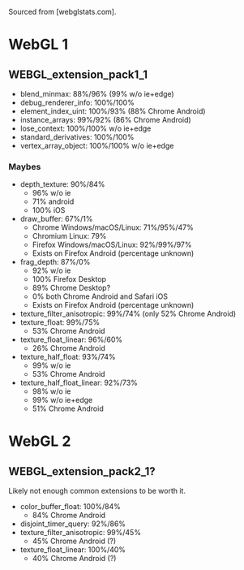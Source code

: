 Sourced from [webglstats.com].

# WebGL 1

## WEBGL_extension_pack1_1
- blend_minmax: 88%/96% (99% w/o ie+edge)
- debug_renderer_info: 100%/100%
- element_index_uint: 100%/93% (88% Chrome Android)
- instance_arrays: 99%/92% (86% Chrome Android)
- lose_context: 100%/100% w/o ie+edge
- standard_derivatives: 100%/100%
- vertex_array_object: 100%/100% w/o ie+edge

### Maybes
- depth_texture: 90%/84%
  - 96% w/o ie
  - 71% android
  - 100% iOS
- draw_buffer: 67%/1%
  - Chrome Windows/macOS/Linux: 71%/95%/47%
  - Chromium Linux: 79%
  - Firefox Windows/macOS/Linux: 92%/99%/97%
  - Exists on Firefox Android (percentage unknown)
- frag_depth: 87%/0%
  - 92% w/o ie
  - 100% Firefox Desktop
  - 89% Chrome Desktop?
  - 0% both Chrome Android and Safari iOS
  - Exists on Firefox Android (percentage unknown)
- texture_filter_anisotropic: 99%/74% (only 52% Chrome Android)
- texture_float: 99%/75%
  - 53% Chrome Android
- texture_float_linear: 96%/60%
  - 26% Chrome Android
- texture_half_float: 93%/74%
  - 99% w/o ie
  - 53% Chrome Android
- texture_half_float_linear: 92%/73%
  - 98% w/o ie
  - 99% w/o ie+edge
  - 51% Chrome Android

# WebGL 2

## WEBGL_extension_pack2_1?

Likely not enough common extensions to be worth it.

- color_buffer_float: 100%/84%
  - 84% Chrome Android
- disjoint_timer_query: 92%/86%
- texture_filter_anisotropic: 99%/45%
  - 45% Chrome Android (?)
- texture_float_linear: 100%/40%
  - 40% Chrome Android (?)